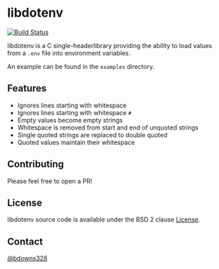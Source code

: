 # libdotenv

[![Build Status](https://travis-ci.org/briandowns/libdotenv.svg?branch=master)](https://travis-ci.org/briandowns/libdotenv)

libdotenv is a C single-headerlibrary providing the ability to load values from a `.env` file into environment variables.

An example can be found in the `examples` directory.

## Features

* Ignores lines starting with whitespace
* Ignores lines starting with whitespace `#`
* Empty values become empty strings
* Whitespace is removed from start and end of unquoted strings
* Single quoted strings are replaced to double quoted
* Quoted values maintain their whitespace

## Contributing

Please feel free to open a PR!

## License

libdotenv source code is available under the BSD 2 clause [License](/LICENSE).

## Contact

[@bdowns328](http://twitter.com/bdowns328)
